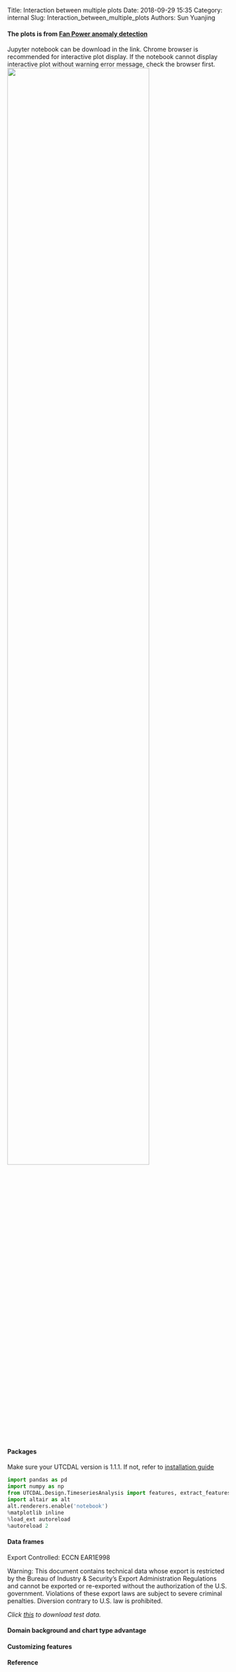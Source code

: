 Title: Interaction between multiple plots
Date: 2018-09-29 15:35
Category: internal
Slug: Interaction_between_multiple_plots
Authors: Sun Yuanjing

#### The plots is from [Fan Power anomaly detection](http://172.28.203.127:9001/Fan-power-anomaly-detection.html) 
Jupyter notebook can be download in the link. Chrome browser is recommended for interactive plot display. If the notebook cannot display interactive plot without warning error message, check the browser first.
<span><img src="{filename}/static/fan_power_associate.gif"  width="80%"></span>

#### Packages
Make sure your UTCDAL version is 1.1.1.  If not, refer to [installation guide](http://172.28.203.93/DBI-DAL/UTCDAL/wikis/2.-Installation-guide#installing-dal)

```python
import pandas as pd
import numpy as np
from UTCDAL.Design.TimeseriesAnalysis import features, extract_features
import altair as alt
alt.renderers.enable('notebook')
%matplotlib inline
%load_ext autoreload
%autoreload 2
```


#### Data frames
Export Controlled: ECCN EAR1E998

Warning: This document contains technical data whose export is restricted by the Bureau of Industry & Security’s Export Administration Regulations and cannot be exported or re-exported without the authorization of the U.S. government. Violations of these export laws are subject to severe criminal penalties. Diversion contrary to U.S. law is prohibited.

*Click [this]({filename}/ipynbs/data-for-Fan-power-anomaly-detection.zip) to download test data.*

#### Domain background and chart type advantage

#### Customizing features

#### Reference